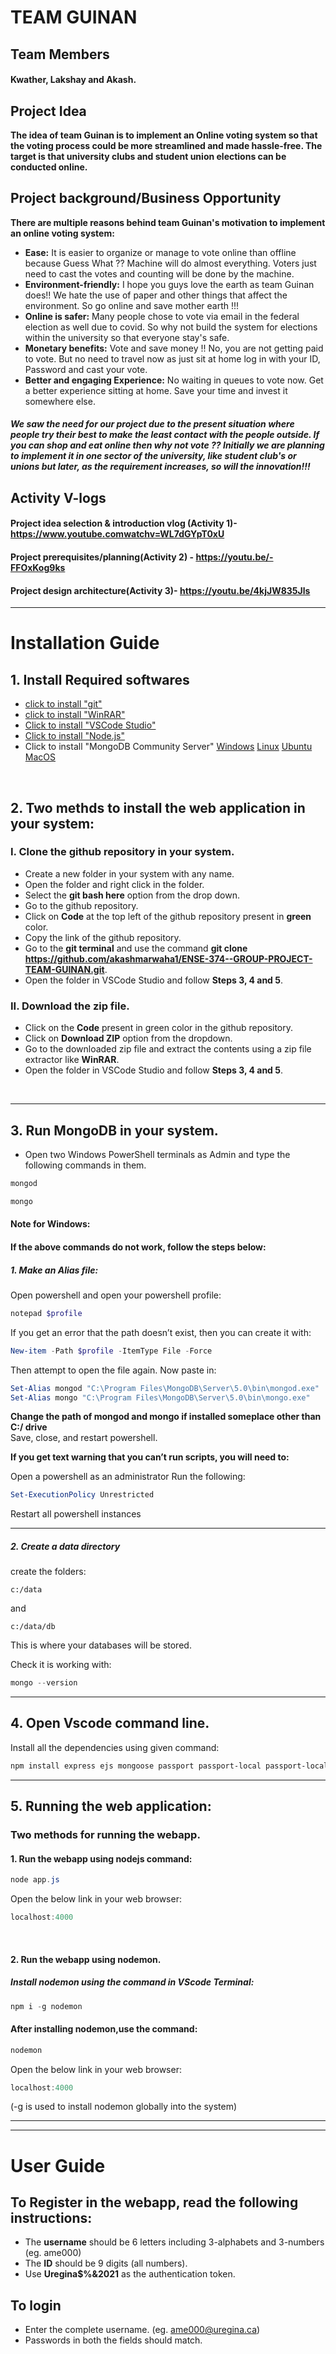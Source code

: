 # TEAM GUINAN 

## Team Members
#### Kwather, Lakshay and Akash.

## Project Idea
**The idea of team Guinan is to implement an Online voting system so that the voting process could be more streamlined and made hassle-free. The target is that university clubs and student union elections can be conducted online.**

## Project background/Business Opportunity
**There are multiple reasons behind team Guinan's motivation to implement an online voting system:**
- **Ease:** It is easier to organize or manage to vote online than offline because Guess What ?? Machine will do almost everything. Voters just need to cast the votes and counting will be done by the machine.
- **Environment-friendly:** I hope you guys love the earth as team Guinan does!! We hate the use of paper and other things that affect the environment. So go online and save mother earth !!!
- **Online is safer:** Many people chose to vote via email in the federal election as well due to covid. So why not build the system for elections within the university so that everyone stay's safe.
- **Monetary benefits:** Vote and save money !! No, you are not getting paid to vote. But no need to travel now as just sit at home log in with your ID, Password and cast your vote.
- **Better and engaging Experience:** No waiting in queues to vote now. Get a better experience sitting at home. Save your time and invest it somewhere else.


##### We saw the need for our project due to the present situation where people try their best to make the least contact with the people outside. If you can shop and eat online then why not vote ?? Initially we are planning to implement it in one sector of the university, like student club's or unions but later, as the requirement increases, so will the innovation!!!

## Activity V-logs
#### Project idea selection & introduction vlog (Activity 1)- https://www.youtube.comwatchv=WL7dGYpT0xU

#### Project prerequisites/planning(Activity 2) - https://youtu.be/-FFOxKog9ks

#### Project design architecture(Activity 3)- https://youtu.be/4kjJW835Jls

---

# Installation Guide

## 1. Install Required softwares

+ [click to install "git"](https://git-scm.com/downloads)
+ [click to install "WinRAR"](https://www.win-rar.com/download.html?&L=0)
+ [Click to install "VSCode Studio"](https://code.visualstudio.com/download)
+ [Click to install "Node.js"](https://nodejs.org/en/download/)
+ Click to install "MongoDB Community Server"
[Windows](https://docs.mongodb.com/manual/tutorial/install-mongodb-on-windows/) [Linux](https://docs.mongodb.com/manual/administration/install-on-linux/) [Ubuntu](https://docs.mongodb.com/manual/tutorial/install-mongodb-on-ubuntu/) [MacOS](https://docs.mongodb.com/manual/tutorial/install-mongodb-on-os-x/)
<br/>

## 2. Two methds to install the web application in your system:

### I. Clone the github repository in your system.
+ Create a new folder in your system with any name.
+ Open the folder and right click in the folder.
+ Select the **git bash here** option from the drop down.
+ Go to the github repository.
+ Click on **Code** at the top left of the github repository present in **green** color.
+ Copy the link of the github repository.
+ Go to the **git terminal** and use the command **git clone https://github.com/akashmarwaha1/ENSE-374--GROUP-PROJECT-TEAM-GUINAN.git**.
+ Open the folder in VSCode Studio and follow **Steps 3, 4 and 5**.

### II. Download the zip file.
+ Click on the **Code** present in green color in the github repository.
+ Click on **Download ZIP** option from the dropdown.
+ Go to the downloaded zip file and extract the contents using a zip file extractor like **WinRAR**.
+ Open the folder in VSCode Studio and follow **Steps 3, 4 and 5**.
<br/>

---

## 3. Run MongoDB in your system.
+ Open two Windows PowerShell terminals as Admin and type the following commands in them.
```powershell
mongod
```
```powershell
mongo
```
#### Note for Windows:
#### If the above commands do not work, follow the steps below:
##### 1. **Make an Alias file:**  
Open powershell and open your powershell profile:
```powershell
notepad $profile
```
If you get an error that the path doesn’t exist, then you can create it with:
```powershell
New-item -Path $profile -ItemType File -Force
```
Then attempt to open the file again.
Now paste in:
```powershell
Set-Alias mongod "C:\Program Files\MongoDB\Server\5.0\bin\mongod.exe"
Set-Alias mongo "C:\Program Files\MongoDB\Server\5.0\bin\mongo.exe"
```
**Change the path of mongod and mongo if installed someplace other than C:/ drive** 
<br/>
Save, close, and restart powershell.
<br/>

**If you get text warning that you can’t run scripts, you will need to:**

Open a powershell as an administrator
Run the following:
```powershell
Set-ExecutionPolicy Unrestricted
```
Restart all powershell instances

---
##### 2. **Create a data directory**

create the folders:
```
c:/data
```
and
```
c:/data/db
```
This is where your databases will be stored.

Check it is working with:
```powershell
mongo --version
```
---

## 4. Open Vscode command line.
Install all the dependencies using given command:
```powershell
npm install express ejs mongoose passport passport-local passport-local-mongoose express-session dotenv
``` 
---

## 5. Running the web application:
### Two methods for running the webapp.
#### 1. Run the webapp using nodejs command:
```powershell
node app.js
```
Open the below link in your web browser:
```powershell
localhost:4000
```
<br/>

#### 2. Run the webapp using nodemon.
##### Install nodemon using the command in VScode Terminal:
```powershell
npm i -g nodemon
```
#### After installing nodemon,use the command:
```powershell
nodemon
```
Open the below link in your web browser:
```powershell
localhost:4000
```
(-g is used to install nodemon globally into the system)
<br/>

---
---

# User Guide

## To Register in the webapp, read the following instructions:
+ The **username** should be 6 letters including 3-alphabets and 3-numbers (eg. ame000)
+ The **ID** should be 9 digits (all numbers).
+ Use **Uregina$%&2021** as the authentication token.

## To login
+ Enter the complete username. (eg. ame000@uregina.ca)
+ Passwords in both the fields should match.